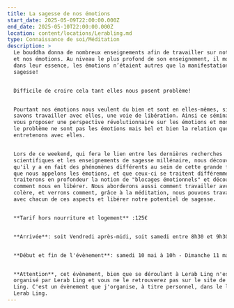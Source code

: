 ```yaml
---
title: La sagesse de nos émotions
start_date: 2025-05-09T22:00:00.000Z
end_date: 2025-05-10T22:00:00.000Z
location: content/locations/Lerabling.md
type: Connaissance de soi/Méditation
description: >
  Le bouddha donna de nombreux enseignements afin de travailler sur notre esprit
  et nos émotions. Au niveau le plus profond de son enseignement, il montra que,
  dans leur essence, les émotions n’étaient autres que la manifestation de notre
  sagesse!


  Difficile de croire cela tant elles nous posent problème!


  Pourtant nos émotions nous veulent du bien et sont en elles-mêmes, si nous
  savons travailler avec elles, une voie de libération. Ainsi ce séminaire va
  vous proposer une perspective révolutionnaire sur les émotions et montrera que
  le problème ne sont pas les émotions mais bel et bien la relation que nous
  entretenons avec elles.


  Lors de ce weekend, qui fera le lien entre les dernières recherches
  scientifiques et les enseignements de sagesse millénaire, nous découvrirons
  qu'il y a en fait des phénomènes différents au sein de cette grande famille
  que nous appelons les émotions, et que ceux-ci se traitent différemment. Nous
  traiterons en profondeur la notion de "blocages émotionnels" et découvrirons
  comment nous en libérer. Nous aborderons aussi comment travailler avec la
  colère, et verrons comment, grâce à la méditation, nous pouvons travailler
  avec chacun de ces aspects et libérer notre potentiel de sagesse.


  **Tarif hors nourriture et logement** :125€


  **Arrivée**: soit Vendredi après-midi, soit samedi entre 8h30 et 9h30


  **Début et fin de l'évènement**: samedi 10 mai à 10h - Dimanche 11 mai à 17h


  **Attention**, cet évènement, bien que se déroulant à Lerab Ling n'est pas
  organisé par Lerab Ling et vous ne le retrouverez pas sur le site de Lerab
  Ling. C'est un évènement que j'organise, à titre personnel, dans le lieu de
  Lerab Ling.
---
```


